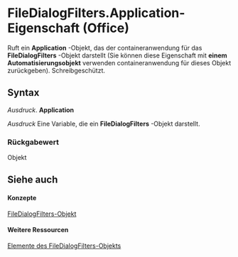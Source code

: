 
# FileDialogFilters.Application-Eigenschaft (Office)

Ruft ein  **Application** -Objekt, das der containeranwendung für das **FileDialogFilters** -Objekt darstellt (Sie können diese Eigenschaft mit **einem Automatisierungsobjekt** verwenden containeranwendung für dieses Objekt zurückgeben). Schreibgeschützt.


## Syntax

 _Ausdruck_. **Application**

 _Ausdruck_ Eine Variable, die ein **FileDialogFilters** -Objekt darstellt.


### Rückgabewert

Objekt


## Siehe auch


#### Konzepte


[FileDialogFilters-Objekt](a74663cf-ad63-e41a-8d5e-e51e8a20c173.md)
#### Weitere Ressourcen


[Elemente des FileDialogFilters-Objekts](http://msdn.microsoft.com/library/badd8f49-3f59-837f-ed20-a4a849910d4c%28Office.15%29.aspx)